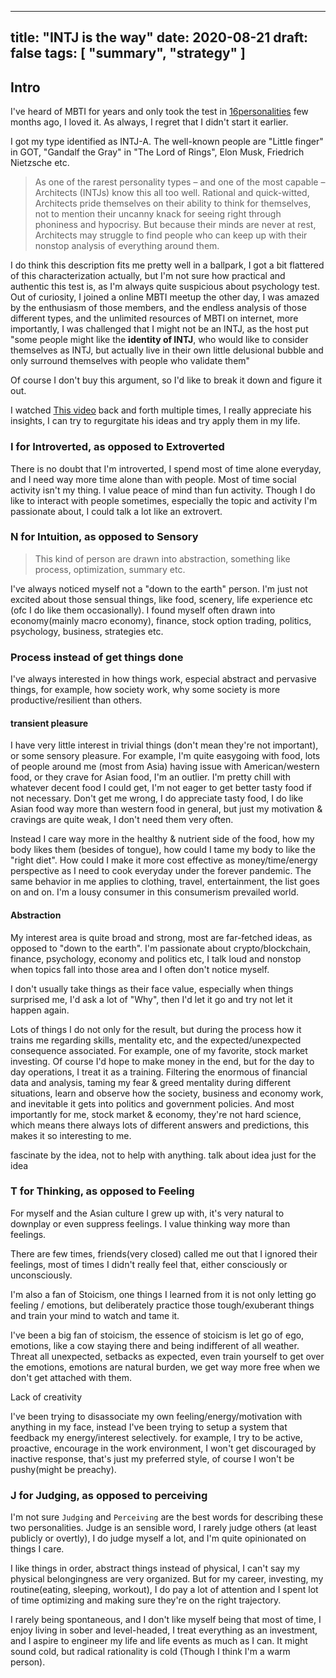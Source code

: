 
---
title: "INTJ is the way"
date: 2020-08-21
draft: false
tags: [ "summary", "strategy" ]
---


## Intro 

I've heard of MBTI for years and only took the test in [16personalities](https://www.16personalities.com/) few months ago, I loved it. As always, I regret that I didn't start it earlier. 

I got my type identified as INTJ-A. The well-known people are "Little finger" in GOT, "Gandalf the Gray" in "The Lord of Rings", Elon Musk, Friedrich Nietzsche etc. 

> As one of the rarest personality types – and one of the most capable – Architects (INTJs) know this all too well. Rational and quick-witted, Architects pride themselves on their ability to think for themselves, not to mention their uncanny knack for seeing right through phoniness and hypocrisy. But because their minds are never at rest, Architects may struggle to find people who can keep up with their nonstop analysis of everything around them.

I do think this description fits me pretty well in a ballpark, I got a bit flattered of this characterization actually, but I'm not sure how practical and authentic this test is, as I'm always quite suspicious about psychology test. Out of curiosity, I joined a online MBTI meetup the other day, I was amazed by the enthusiasm of those members, and the endless analysis of those different types, and the unlimited resources of MBTI on internet, more importantly, I was challenged that I might not be an INTJ, as the host put "some people might like the **identity of INTJ**, who would like to consider themselves as INTJ, but actually live in their own little delusional bubble and only surround themselves with people who validate them"  

Of course I don't buy this argument, so I'd like to break it down and figure it out. 

I watched [This video](https://www.youtube.com/watch?v=mKKzX-D2-GM) back and forth multiple times, I really appreciate his insights, I can try to regurgitate his ideas and try apply them in my life. 


### I for Introverted, as opposed to Extroverted  

There is no doubt that I'm introverted, I spend most of time alone everyday, and I need way more time alone than with people. Most of time social activity isn't my thing. I value peace of mind than fun activity. Though I do like to interact with people sometimes, especially the topic and activity I'm passionate about, I could talk a lot like an extrovert. 

### N for Intuition, as opposed to Sensory   

> This kind of person are drawn into abstraction, something like process, optimization, summary etc.  

I've always noticed myself not a "down to the earth" person. I'm just not excited about those sensual things, like food, scenery, life experience etc (ofc I do like them occasionally). I found myself often drawn into economy(mainly macro economy), finance, stock option trading, politics, psychology, business, strategies etc.   


### Process instead of get things done 

I've always interested in how things work, especial abstract and pervasive things, for example, how society work, why some society is more productive/resilient than others. 

#### transient pleasure

I have very little interest in trivial things (don't mean they're not important), or some sensory pleasure. For example, I'm quite easygoing with food, lots of people around me (most from Asia) having issue with American/western food, or they crave for Asian food, I'm an outlier. I'm pretty chill with whatever decent food I could get, I'm not eager to get better tasty food if not necessary.
Don't get me wrong, I do appreciate tasty food, I do like Asian food way more than western food in general, but just my motivation & cravings are quite weak, I don't need them very often.  

Instead I care way more in the healthy & nutrient side of the food, how my body likes them (besides of tongue), how could I tame my body to like the "right diet".  How could I make it more cost effective as money/time/energy perspective as I need to cook everyday under the forever pandemic. The same behavior in me applies to clothing, travel, entertainment, the list goes on and on. I'm a lousy consumer in this consumerism prevailed world.     


#### Abstraction 

My interest area is quite broad and strong, most are far-fetched ideas, as opposed to "down to the earth". I'm passionate about crypto/blockchain, finance, psychology, economy and politics etc, I talk loud and nonstop when topics fall into those area and I often don't notice myself.

I don't usually take things as their face value, especially when things surprised me, I'd ask a lot of "Why", then I'd let it go and try not let it happen again. 

Lots of things I do not only for the result, but during the process how it trains me regarding skills, mentality etc, and the expected/unexpected consequence associated. For example, one of my favorite, stock market investing. Of course I'd hope to make money in the end, but for the day to day operations, I treat it as a training. Filtering the enormous of financial data and analysis, taming my fear & greed mentality during different situations, learn and observe how the society, business and economy work, and inevitable it gets into politics and government policies. And most importantly for me, stock market & economy, they're not hard science, which means there always lots of different answers and predictions, this makes it so interesting to me.   

fascinate by the idea, not to help with anything. 
talk about idea just for the idea

### T for Thinking, as opposed to Feeling  

For myself and the Asian culture I grew up with, it's very natural to downplay or even suppress feelings. I value thinking way more than feelings.  

There are few times, friends(very closed) called me out that I ignored their feelings, most of times I didn't really feel that, either consciously or unconsciously.

I'm also a fan of Stoicism, one things I learned from it is not only letting go feeling / emotions, but deliberately practice those tough/exuberant things and train your mind to watch and tame it.  

I've been a big fan of stoicism, the essence of stoicism is let go of ego, emotions, like a cow staying there and being indifferent of all weather. Threat all unexpected, setbacks as expected, even train yourself to get over the emotions, emotions are natural burden, we get way more free when we don't get attached with them.   


Lack of creativity 


I've been trying to disassociate my own feeling/energy/motivation with anything in my face, instead I've been trying to setup a system that feedback my energy/interest selectively. 
for example, I try to be active, proactive, encourage in the work environment, I won't get discouraged by inactive response, that's just my preferred style, of course I won't be pushy(might be preachy). 


### J for Judging, as opposed to perceiving   

I'm not sure `Judging` and `Perceiving` are the best words for describing these two personalities. Judge is an sensible word, I rarely judge others (at least publicly or overtly), I do judge myself a lot, and I'm quite opinionated on things I care. 

I like things in order, abstract things instead of physical, I can't say my physical belongingness are very organized. But for my career, investing, my routine(eating, sleeping, workout), I do pay a lot of attention and I spent lot of time optimizing and making sure they're on the right trajectory.    

I rarely being spontaneous, and I don't like myself being that most of time, I enjoy living in sober and level-headed, I treat everything as an investment, and I aspire to engineer my life and life events as much as I can. It might sound cold, but radical rationality is cold (Though I think I'm a warm person). 



